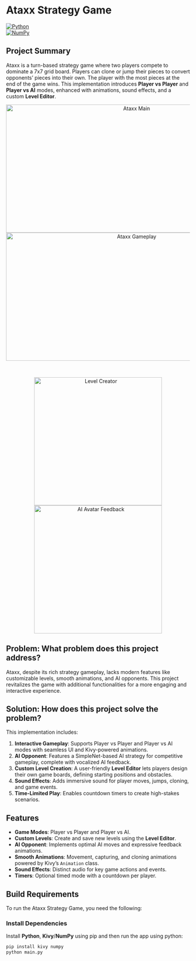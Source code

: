 # Ataxx Strategy Game  
[![Python](https://img.shields.io/badge/Python-3776AB?style=for-the-badge&logo=python&logoColor=white)](https://www.python.org/)  
[![NumPy](https://img.shields.io/badge/NumPy-013243?style=for-the-badge&logo=numpy&logoColor=white)](https://numpy.org/)  

## Project Summary  
Ataxx is a turn-based strategy game where two players compete to dominate a 7x7 grid board. Players can clone or jump their pieces to convert opponents’ pieces into their own. The player with the most pieces at the end of the game wins. This implementation introduces **Player vs Player** and **Player vs AI** modes, enhanced with animations, sound effects, and a custom **Level Editor**.

<p align="center">
  <img src="public/image/ataxx-main.gif" height="350" width="700" alt="Ataxx Main">
  <img src="public/image/ataxx-gameplay.png" height="350" width="700" alt="Ataxx Gameplay">
</p>  

<br/>
<p align="center">
  <img src="public/image/ataxx-level-creator.png" height="350" width="350" alt="Level Creator">
  <img src="public/image/ataxx-ai.png" height="350" width="350" alt="AI Avatar Feedback">
</p>  

## Problem: What problem does this project address?  
Ataxx, despite its rich strategy gameplay, lacks modern features like customizable levels, smooth animations, and AI opponents. This project revitalizes the game with additional functionalities for a more engaging and interactive experience.

## Solution: How does this project solve the problem?  
This implementation includes:  
1. **Interactive Gameplay**: Supports Player vs Player and Player vs AI modes with seamless UI and Kivy-powered animations.  
2. **AI Opponent**: Features a SimpleNet-based AI strategy for competitive gameplay, complete with vocalized AI feedback.  
3. **Custom Level Creation**: A user-friendly **Level Editor** lets players design their own game boards, defining starting positions and obstacles.  
4. **Sound Effects**: Adds immersive sound for player moves, jumps, cloning, and game events.  
5. **Time-Limited Play**: Enables countdown timers to create high-stakes scenarios.

## Features  
- **Game Modes**: Player vs Player and Player vs AI.  
- **Custom Levels**: Create and save new levels using the **Level Editor**.  
- **AI Opponent**: Implements optimal AI moves and expressive feedback animations.  
- **Smooth Animations**: Movement, capturing, and cloning animations powered by Kivy’s `Animation` class.  
- **Sound Effects**: Distinct audio for key game actions and events.  
- **Timers**: Optional timed mode with a countdown per player.  

## Build Requirements  
To run the Ataxx Strategy Game, you need the following:

### Install Dependencies  
Install **Python**, **Kivy**/**NumPy** using pip and then run the app using python:  

```bash
pip install kivy numpy
python main.py
```
